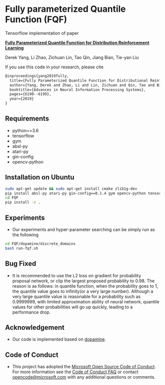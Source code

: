 # Fully parameterized Quantile Function (FQF)

Tensorflow implementation of paper

**[Fully Parameterized Quantile Function for Distribution Reinforcement Learning](https://arxiv.org/abs/1911.02140)**

Derek Yang, Li Zhao, Zichuan Lin, Tao Qin, Jiang Bian, Tie-yan Liu


If you use this code in your research, please cite
``` tex
@inproceedings{yang2019fully,
  title={Fully Parameterized Quantile Function for Distributional Reinforcement Learning},
  author={Yang, Derek and Zhao, Li and Lin, Zichuan and Qin, Tao and Bian, Jiang and Liu, Tie-Yan},
  booktitle={Advances in Neural Information Processing Systems},
  pages={6190--6199},
  year={2019}
}
```

## Requirements
- python==3.6
- tensorflow
- gym
- absl-py
- atari-py
- gin-config
- opencv-python

## Installation on Ubuntu
```bash
sudo apt-get update && sudo apt-get install cmake zlib1g-dev
pip install absl-py atari-py gin-config==0.1.4 gym opencv-python tensorflow-gpu==1.12.0
cd FQF
pip install -e .
```

## Experiments
- Our experiments and hyper-parameter searching can be simply run as the following
```bash
cd FQF/dopamine/discrete_domains
bash run-fqf.sh
```

## Bug Fixed
- It is recommended to use the L2 loss on gradient for probability proposal network, or clip the largest proposed probability to 0.98. The reason is as follows: in quantile function, when the probability goes to 1, the quantile value goes to infinity(or a very large number). Although a very large quantile value is reasonable for a probability such as 0.9999999, with limited approximation ability of neural network, quantile values for other probabilities will go up quickly, leading to a performance drop. 

## Acknowledgement
- Our code is implemented based on [dopamine](https://github.com/google/dopamine).


## Code of Conduct
- This project has adopted the [Microsoft Open Source Code of Conduct](https://opensource.microsoft.com/codeofconduct/).
For more information see the [Code of Conduct FAQ](https://opensource.microsoft.com/codeofconduct/faq/) or
contact [opencode@microsoft.com](mailto:opencode@microsoft.com) with any additional questions or comments.
